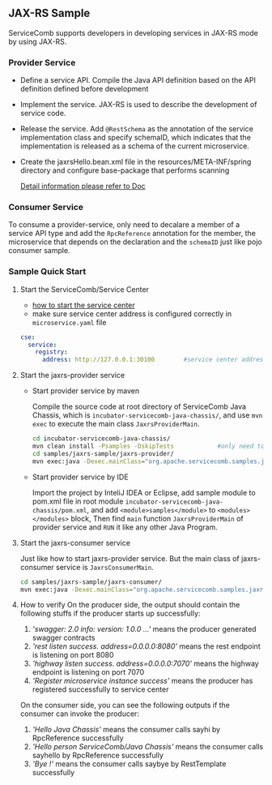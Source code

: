## JAX-RS Sample

ServiceComb supports developers in developing services in JAX-RS mode by using JAX-RS.

### Provider Service

* Define a service API. Compile the Java API definition based on the API definition defined before development
* Implement the service. JAX-RS is used to describe the development of service code. 
* Release the service. Add `@RestSchema` as the annotation of the service implementation class and specify schemaID, which indicates that the implementation is released as a schema of the current microservice.
* Create the jaxrsHello.bean.xml file in the resources/META-INF/spring directory and configure base-package that performs scanning

   [Detail information please refer to Doc](http://servicecomb.incubator.apache.org/users/develop-with-jax-rs/)

### Consumer Service

To consume a provider-service, only need to decalare a member of a service API type and add the `RpcReference` annotation for the member, the microservice that depends on the declaration and the `schemaID` just like pojo consumer sample.

### Sample Quick Start

1. Start the ServiceComb/Service Center

   - [how to start the service center](http://servicecomb.incubator.apache.org/users/setup-environment/#)
   - make sure service center address is configured correctly in `microservice.yaml` file

   ```yaml
   cse:
     service:
       registry:
         address: http://127.0.0.1:30100		#service center address
   ```

2. Start the jaxrs-provider service

   - Start provider service by maven

     Compile the source code at root directory of ServiceComb Java Chassis, which is `incubator-servicecomb-java-chassis/`, and use `mvn exec` to execute the main class `JaxrsProviderMain`.

     ```bash
     cd incubator-servicecomb-java-chassis/
     mvn clean install -Psamples -DskipTests			#only need to install at first time.
     cd samples/jaxrs-sample/jaxrs-provider/
     mvn exec:java -Dexec.mainClass="org.apache.servicecomb.samples.jaxrs.provider.JaxrsProviderMain"
     ```

   - Start provider service by IDE

     Import the project by InteliJ IDEA or Eclipse, add sample module to pom.xml file in root module `incubator-servicecomb-java-chassis/pom.xml`, and add `<module>samples</module>` to `<modules></modules>` block, Then find `main` function `JaxrsProviderMain` of provider service and `RUN` it like any other Java Program.

3. Start the jaxrs-consumer service

   Just like how to start jaxrs-provider service. But the main class of jaxrs-consumer service is `JaxrsConsumerMain`. 

   ```bash
   cd samples/jaxrs-sample/jaxrs-consumer/
   mvn exec:java -Dexec.mainClass="org.apache.servicecomb.samples.jaxrs.consumer.JaxrsConsumerMain"
   ```

4. How to verify
   On the producer side, the output should contain the following stuffs if the producer starts up successfully:
   1. *'swagger: 2.0 info: version: 1.0.0 ...'* means the producer generated swagger contracts
   2. *'rest listen success. address=0.0.0.0:8080'* means the rest endpoint is listening on port 8080
   3. *'highway listen success. address=0.0.0.0:7070'* means the highway endpoint is listening on port 7070
   4. *'Register microservice instance success'* means the producer has registered successfully to service center
   
   On the consumer side, you can see the following outputs if the consumer can invoke the producer:
   1. *'Hello Java Chassis'* means the consumer calls sayhi by RpcReference successfully
   2. *'Hello person ServiceComb/Java Chassis'* means the consumer calls sayhello by RpcReference successfully
   3. *'Bye !'* means the consumer calls saybye by RestTemplate successfully